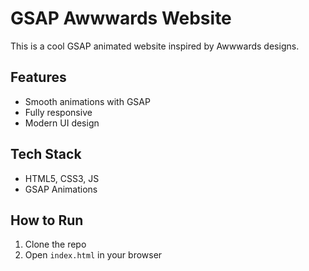# GSAP Awwwards Website

This is a cool GSAP animated website inspired by Awwwards designs.

## Features
- Smooth animations with GSAP
- Fully responsive
- Modern UI design

## Tech Stack
- HTML5, CSS3, JS
- GSAP Animations

## How to Run
1. Clone the repo
2. Open `index.html` in your browser
